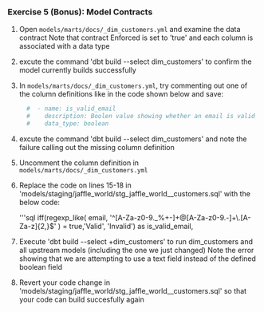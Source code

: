 ### Exercise 5 (Bonus): Model Contracts

1. Open `models/marts/docs/_dim_customers.yml` and examine the data contract
   Note that contract Enforced is set to 'true' and each column is associated with a data type

2. excute the command 'dbt build --select dim_customers' to confirm the model currently builds successfully

3. In `models/marts/docs/_dim_customers.yml`, try commenting out one of the column definitions like in the code shown below and save:

    ```yml
      #  - name: is_valid_email
      #    description: Boolen value showing whether an email is valid or not 
      #    data_type: boolean
    ```
4. excute the command 'dbt build --select dim_customers' and note the failure calling out the missing column definition

5. Uncomment the column definition in `models/marts/docs/_dim_customers.yml`

6. Replace the code on lines 15-18 in 'models/staging/jaffle_world/stg_jaffle_world__customers.sql' with the below code:

    '''sql
    iff(regexp_like(
        email, 
        '^[A-Za-z0-9._%+-]+@[A-Za-z0-9.-]+\\.[A-Za-z]{2,}$'
    ) = true,'Valid', 'Invalid') as is_valid_email,

7. Execute 'dbt build --select +dim_customers' to run dim_customers and all upstream models (including the one we just changed)
   Note the error showing that we are attempting to use a text field instead of the defined boolean field

8. Revert your code change in 'models/staging/jaffle_world/stg_jaffle_world__customers.sql' so that your code can build succesfully again
